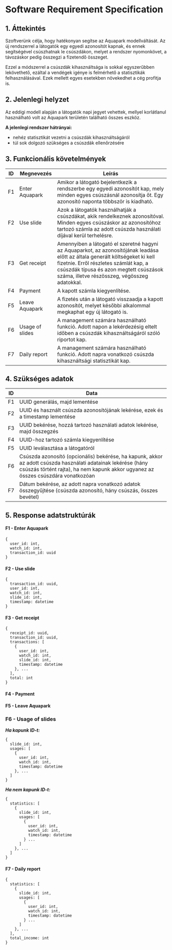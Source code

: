 # Software Requirement Specification

## 1. Áttekintés

Szoftverünk célja, hogy hatékonyan segítse az Aquapark modellváltását. Az új rendszerrel a látogatók egy egyedi azonosítót kapnak, és ennek segítségével csúszhatnak le csúszdákon, melyet a rendszer nyomonkövet, a távozáskor pedig összegzi a fizetendő összeget.

Ezzel a módszerrel a csúszdák kihasználtsága is sokkal egyszerűbben lekövethető, ezáltal a vendégek igénye is felmérhető a statisztikák felhasználásával. Ezek mellett egyes esetekben növekedhet a cég profitja is.

## 2. Jelenlegi helyzet

Az eddigi modell alapján a látogatók napi jegyet vehettek, mellyel korlátlanul használható volt az Aquapark területén található összes eszköz.

**A jelenlegi rendszer hátrányai:**

- nehéz statisztikát vezetni a csúszdák kihasználtságáról
- túl sok dolgozó szükséges a csúszdák ellenőrzésére

## 3. Funkcionális követelmények

| ID   | Megnevezés      | Leírás                                                       |
| ---- | --------------- | ------------------------------------------------------------ |
| F1   | Enter Aquapark  | Amikor a látogató bejelentkezik a rendszerbe egy egyedi azonosítót kap, mely minden egyes csúszásnál azonosítja őt. Egy azonosító naponta többször is kiadható. |
| F2   | Use slide       | Azok a látogatók használhatják a csúszdákat, akik rendelkeznek azonosítóval. Minden egyes csúszáskor az azonosítóhoz tartozó számla az adott csúszda használati díjával kerül terhelésre. |
| F3   | Get receipt     | Amennyiben a látogató el szeretné hagyni az Aquaparkot, az azonosítójának leadása előtt az általa generált költségeket ki kell fizetnie. Erről részletes számlát kap, a csúszdák típusa és azon megtett csúszások száma, illetve részösszeg, végösszeg adatokkal. |
| F4   | Payment         | A kapott számla kiegyenlítése.                               |
| F5   | Leave Aquapark  | A fizetés után a látogató visszaadja a kapott azonosítót, melyet későbbi alkalommal megkaphat egy új látogató is. |
| F6   | Usage of slides | A management számára használható funkció. Adott napon a lekérdezésig eltelt időben a csúszdák kihasználtságáról szóló riportot kap. |
| F7   | Daily report    | A management számára használható funkció. Adott napra vonatkozó csúszda kihasználtsági statisztikát kap. |

## 4. Szükséges adatok

| ID   | Data                                                         |
| ---- | ------------------------------------------------------------ |
| F1   | UUID generálás, majd lementése                               |
| F2   | UUID és használt csúszda azonosítójának lekérése, ezek és a timestamp lementése |
| F3   | UUID bekérése, hozzá tartozó használati adatok lekérése, majd összegzés |
| F4   | UUID-hoz tartozó számla kiegyenlítése                        |
| F5   | UUID leválasztása a látogatóról                              |
| F6   | Csúszda azonosító (opcionális) bekérése, ha kapunk, akkor az adott csúszda használati adatainak lekérése (hány csúszás történt rajta), ha nem kapunk akkor ugyanez az összes csúszdára vonatkozóan |
| F7   | Dátum bekérése, az adott napra vonatkozó adatok összegyűjtése (csúszda azonosító, hány csúszás, összes bevétel) |

## 5. Response adatstruktúrák

#### F1 - Enter Aquapark
```
{
  user_id: int,
  watch_id: int,
  transaction_id: uuid
}
```

#### F2 - Use slide
```
{
  transaction_id: uuid,
  user_id: int,
  watch_id: int,
  slide_id: int,
  timestamp: datetime
}
```

#### F3 - Get receipt
```
{
  receipt_id: uuid,
  transaction_id: uuid,
  transactions: [
    {
      user_id: int,
      watch_id: int,
      slide_id: int,
      timestamp: datetime
    }, ...
  ],
  total: int
}
```

#### F4 - Payment


#### F5 - Leave Aquapark


### F6 - Usage of slides
***Ha kapunk ID-t:***
```
{
  slide_id: int,
  usages: [
    {
      user_id: int,
      watch_id: int,
      timestamp: datetime
    }, ...
  ]
}
```
***Ha nem kapunk ID-t:***
```
{
  statistics: [
    {
      slide_id: int,
      usages: [
        {
          user_id: int,
          watch_id: int,
          timestamp: datetime
        } ...
      ]
    }, ...
  ]
}
```

#### F7 - Daily report
```
{
  statistics: [
    {
      slide_id: int,
      usages: [
        {
          user_id: int,
          watch_id: int,
          timestamp: datetime
        } ...
      ]
    }, ...
  ],
  total_income: int
}
```